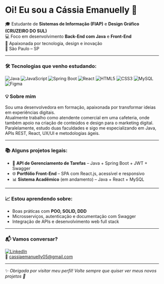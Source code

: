 # Oi! Eu sou a Cássia Emanuelly 🚀

🎓 Estudante de **Sistemas de Informação (FIAP)** e **Design Gráfico (CRUZEIRO DO SUL)**  
💻 Foco em desenvolvimento **Back-End com Java** e **Front-End**  
🎨 Apaixonada por tecnologia, design e inovação  
📍 São Paulo – SP  

---

### 🛠️ Tecnologias que venho estudando:

![Java](https://img.shields.io/badge/Java-ED8B00?style=for-the-badge&logo=java&logoColor=white)
![JavaScript](https://img.shields.io/badge/JavaScript-F7DF1E?style=for-the-badge&logo=javascript&logoColor=black)
![Spring Boot](https://img.shields.io/badge/Spring_Boot-6DB33F?style=for-the-badge&logo=spring-boot&logoColor=white)
![React](https://img.shields.io/badge/React-20232A?style=for-the-badge&logo=react&logoColor=61DAFB)
![HTML5](https://img.shields.io/badge/HTML5-E34F26?style=for-the-badge&logo=html5&logoColor=white)
![CSS3](https://img.shields.io/badge/CSS3-1572B6?style=for-the-badge&logo=css3&logoColor=white)
![MySQL](https://img.shields.io/badge/MySQL-005C84?style=for-the-badge&logo=mysql&logoColor=white)
![Figma](https://img.shields.io/badge/Figma-F24E1E?style=for-the-badge&logo=figma&logoColor=white)

### 💡 Sobre mim

Sou uma desenvolvedora em formação, apaixonada por transformar ideias em experiências digitais.  
Atualmente trabalho como atendente comercial em uma cafeteria, onde também apoio na criação de conteúdos e design para o marketing digital. Paralelamente, estudo duas faculdades e sigo me especializando em Java, APIs REST, React, UX/UI e metodologias ágeis.

---

### 📚 Alguns projetos legais:

- 🔐 **API de Gerenciamento de Tarefas** – Java + Spring Boot + JWT + Swagger  
- 🌐 **Portfólio Front-End** – SPA com React.js, acessível e responsivo  
- 📊 **Sistema Acadêmico** (em andamento) – Java + React + MySQL  

---

### 📈 Estou aprendendo sobre:

- Boas práticas com **POO, SOLID, DDD**  
- Microsserviços, autenticação e documentação com Swagger  
- Integração de APIs e desenvolvimento web full stack

---

### 📬 Vamos conversar?

[![LinkedIn](https://img.shields.io/badge/LinkedIn-0077B5?style=flat-square&logo=linkedin&logoColor=white)](https://linkedin.com/in/cassia-emanuelly)  
📧 cassiaemanuelly05@gmail.com

---

✨ *Obrigada por visitar meu perfil! Volte sempre que quiser ver meus novos projetos 🚀*
